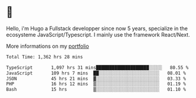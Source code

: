 # 👋 

Hello, i'm Hugo a Fullstack developper since now 5 years, specialize in the ecosysteme JavaScript/Typescript. I mainly use the framework React/Next.

More informations on my [portfolio](https://hcampos.fr)

<!--START_SECTION:waka-->

```txt
Total Time: 1,362 hrs 28 mins

TypeScript       1,097 hrs 31 mins████████████████████░░░░░   80.55 %
JavaScript       109 hrs 7 mins  ██░░░░░░░░░░░░░░░░░░░░░░░   08.01 %
JSON             45 hrs 21 mins  ▓░░░░░░░░░░░░░░░░░░░░░░░░   03.33 %
PHP              16 hrs 12 mins  ▒░░░░░░░░░░░░░░░░░░░░░░░░   01.19 %
Bash             15 hrs          ▒░░░░░░░░░░░░░░░░░░░░░░░░   01.10 %
```

<!--END_SECTION:waka-->

